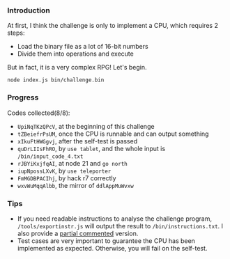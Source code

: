 ### Introduction

At first, I think the challenge is only to implement a CPU, which requires 2 steps:

- Load the binary file as a lot of 16-bit numbers
- Divide them into operations and execute

But in fact, it is a very complex RPG! Let's begin.

```
node index.js bin/challenge.bin
```

### Progress

Codes collected(8/8):

- `UpiNqTKzQPcV`, at the beginning of this challenge
- `tZBeiefrPsUM`, once the CPU is runnable and can output something
- `xIkuFtHWGgvj`, after the self-test is passed
- `quDrLIIsFhRO`, by `use tablet`, and the whole input is `/bin/input_code_4.txt`
- `rJBYiKxjfqAI`, at node 21 and `go north`
- `iupNpossLXvK`, by `use teleporter`
- `FmMGDBPACIhj`, by hack r7 correctly
- `wxvWuMqqAlbb`, the mirror of `ddlAppMuWvxw`

### Tips

- If you need readable instructions to analyse the challenge program, `/tools/exportinstr.js` will output the result to `/bin/instructions.txt`. I also provide a [partial commented](docs/instrs_with_simple_comments.txt) version.
- Test cases are very important to guarantee the CPU has been implemented as expected. Otherwise, you will fail on the self-test.
